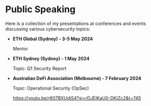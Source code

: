 # Public Speaking

Here is a collection of my presentations at conferences and events discussing various cybersecurity topics:

- **ETH Global (Sydney) - 3-5 May 2024**

  Mentor

- **ETH Sydney (Sydney) - 1 May 2024**

  Topic: Q1 Security Report

- **Australian DeFi Association (Melbourne) - 7 February 2024**

  Topic: Operational Security (OpSec)

  https://youtu.be/r607BXUdjS4?si=rDJElKaU0-DKiZc2&t=745


